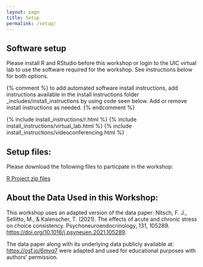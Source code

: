 ```yaml
---
layout: page
title: Setup
permalink: /setup/
---
```


## Software setup

Please install R and RStudio before this workshop or login to the UIC virtual lab to use the software required for the workshop. See instructions below for both options.

{% comment %} to add automated software install instructions, add instructions available in the install instructions 
folder \_includes/install_instructions by using code seen below. Add or remove install instructions as needed. {% endcomment %}

{% include install_instructions/r.html %}
{% include install_instructions/virtual_lab.html %}
{% include install_instructions/videoconferencing.html %}

## Setup files:

Please download the following files to particpate in the workshop:

[R Project zip files](files/R-repro-pub-main.zip)


## About the Data Used in this Workshop:

This workshop uses an adapted version of the data paper: Nitsch, F. J., Sellitto, M., & Kalenscher, T. (2021). The effects of acute and chronic stress on choice consistency. Psychoneuroendocrinology, 131, 105289. https://doi.org/10.1016/j.psyneuen.2021.105289. 

The data paper along with its underlying data publicly available at: https://osf.io/6mvq7 were adapted and used for educational purposes with authors’ permission.

